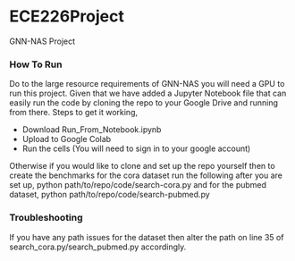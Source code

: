 # ECE226Project
GNN-NAS Project

### How To Run
Do to the large resource requirements of GNN-NAS you will need a GPU to run this project. Given that we have added a Jupyter Notebook file that can easily run the code by cloning the repo to your Google Drive and running from there. Steps to get it working,
* Download Run_From_Notebook.ipynb
* Upload to Google Colab
* Run the cells (You will need to sign in to your google account)

Otherwise if you would like to clone and set up the repo yourself then to create the benchmarks for the cora dataset run the following after you are set up,
python path/to/repo/code/search-cora.py
and for the pubmed dataset,
python path/to/repo/code/search-pubmed.py


### Troubleshooting
If you have any path issues for the dataset then alter the path on line 35 of search_cora.py/search_pubmed.py accordingly. 

